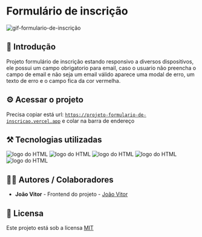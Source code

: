 # Formulário de inscrição

![gif-formulario-de-inscrição](https://github.com/user-attachments/assets/5711640e-2a86-4f0c-84dd-87020d2d5115)

## 🎯 Introdução

Projeto formulário de inscrição estando responsivo a diversos dispositivos, ele possui um campo obrigatorio para email, caso o usuario não preencha o campo de email e não seja um email válido aparece uma modal de erro, um texto de erro e o campo fica da cor vermelha.

## ⚙️ Acessar o projeto

Precisa copiar está url: <code><a href='https://projeto-formulario-de-inscricao.vercel.app
'></a>https://projeto-formulario-de-inscricao.vercel.app</code> e colar na barra de endereço

## ⚒️ Tecnologias utilizadas

<div>
  <img src='https://img.shields.io/badge/HTML5-E34F26?style=for-the-badge&logo=html5&logoColor=white' alt='logo do HTML'>
  <img src='https://img.shields.io/badge/CSS3-1572B6?style=for-the-badge&logo=css3&logoColor=white' alt='logo do HTML'>
  <img src='https://img.shields.io/badge/JavaScript-F7DF1E?style=for-the-badge&logo=javascript&logoColor=black' alt='logo do HTML'>
  <img src='https://img.shields.io/badge/React-20232A?style=for-the-badge&logo=react&logoColor=61DAFB' alt='logo do HTML'>
  <img src='https://img.shields.io/badge/Redux-593D88?style=for-the-badge&logo=redux&logoColor=white' alt='logo do HTML'>
</div>

## 👨‍💻 Autores / Colaboradores

- **João Vitor** - Frontend do projeto - [João Vitor](https://www.linkedin.com/in/jo%C3%A3o-vitor-souza-28297632a)

## 📃 Licensa

Este projeto está sob a licensa [MIT](https://pt.wikipedia.org/wiki/Licen%C3%A7a_MIT#:~:text=A%20licen%C3%A7a%20MIT%2C%20tamb%C3%A9m%20chamada,livre%20quanto%20em%20software%20propriet%C3%A1rio.)
